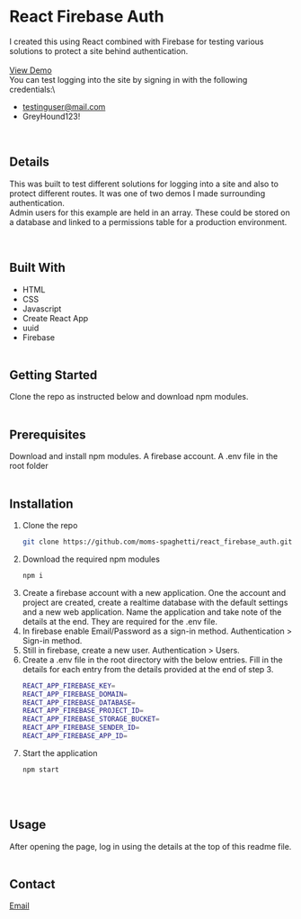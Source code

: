 # React Firebase Auth

I created this using React combined with Firebase for testing various solutions to protect a site behind authentication.\
<br/>
[View Demo](https://moms-spaghetti-reactfirebaseauth.netlify.app/)\
You can test logging into the site by signing in with the following credentials:\

- testinguser@mail.com
- GreyHound123!

<br/>

## Details

This was built to test different solutions for logging into a site and also to protect different routes. It was one of two demos I made surrounding authentication.\
Admin users for this example are held in an array. These could be stored on a database and linked to a permissions table for a production environment.

<br/>

## Built With

- HTML
- CSS
- Javascript
- Create React App
- uuid
- Firebase
  <br/><br/>

## Getting Started

Clone the repo as instructed below and download npm modules.
<br/><br/>

## Prerequisites

Download and install npm modules.
A firebase account.
A .env file in the root folder
<br/><br/>

## Installation

1. Clone the repo
   ```sh
   git clone https://github.com/moms-spaghetti/react_firebase_auth.git
   ```
2. Download the required npm modules
   ```sh
   npm i
   ```
3. Create a firebase account with a new application. One the account and project are created, create a realtime database with the default settings and a new web application. Name the application and take note of the details at the end. They are required for the .env file.
4. In firebase enable Email/Password as a sign-in method. Authentication > Sign-in method.
5. Still in firebase, create a new user. Authentication > Users.
6. Create a .env file in the root directory with the below entries. Fill in the details for each entry from the details provided at the end of step 3.
   ```sh
   REACT_APP_FIREBASE_KEY=
   REACT_APP_FIREBASE_DOMAIN=
   REACT_APP_FIREBASE_DATABASE=
   REACT_APP_FIREBASE_PROJECT_ID=
   REACT_APP_FIREBASE_STORAGE_BUCKET=
   REACT_APP_FIREBASE_SENDER_ID=
   REACT_APP_FIREBASE_APP_ID=
   ```
7. Start the application
   ```sh
   npm start
   ```
   <br/><br/>

## Usage

After opening the page, log in using the details at the top of this readme file.
<br/><br/>

## Contact

[Email](mailto:williamedwards36@aol.com)
<br/><br/>
